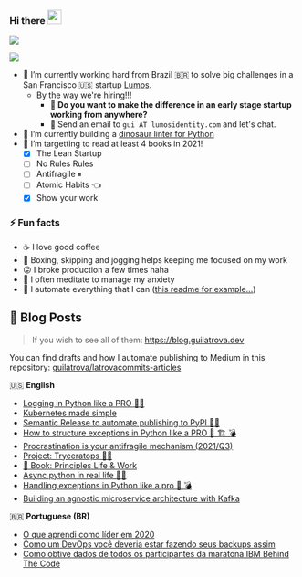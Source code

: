### Hi there <a href="https://www.gautamkrishnar.com/"><img src="https://media.giphy.com/media/hvRJCLFzcasrR4ia7z/giphy.gif" width="25px"></a>

[![](https://img.shields.io/twitter/follow/guilatrova?style=social)](https://twitter.com/guilatrova)

[![](https://img.shields.io/github/followers/guilatrova?style=social)](#)


- 🎯 I’m currently working hard from Brazil 🇧🇷 to solve big challenges in a San Francisco 🇺🇸 startup [Lumos](https://github.com/teamlumos). 
   - By the way we're hiring!!! 
       - 🚀 **Do you want to make the difference in an early stage startup working from anywhere?** 
       - 📨 Send an email to `gui AT lumosidentity.com` and let's chat.
- 🦖 I’m currently building a [dinosaur linter for Python](https://blog.guilatrova.dev/project-tryceratops/)
- 🌱 I’m targetting to read at least 4 books in 2021!
   - [x] The Lean Startup
   - [ ] No Rules Rules
   - [ ] Antifragile ⏸
   - [ ] Atomic Habits 👈
   - [x] Show your work

### ⚡ Fun facts

- ☕ I love good coffee
- 🥊 Boxing, skipping and jogging helps keeping me focused on my work
- 😛 I broke production a few times haha
- 🧘 I often meditate to manage my anxiety
- 🤖 I automate everything that I can ([this readme for example...](https://github.com/guilatrova/guilatrova))


## 📝 Blog Posts

> If you wish to see all of them: https://blog.guilatrova.dev

You can find drafts and how I automate publishing to Medium in this repository: [guilatrova/latrovacommits-articles](https://github.com/guilatrova/latrovacommits-articles)

🇺🇸 **English**
<!-- PERSONAL_BLOG:START -->
- [Logging in Python like a PRO 🐍🌴](https://blog.guilatrova.dev/how-to-log-in-python-like-a-pro/)
- [Kubernetes made simple](https://blog.guilatrova.dev/kubernetes-tutorial-for-dummies/)
- [Semantic Release to automate publishing to PyPI 🚀🐍](https://blog.guilatrova.dev/semantic-release-to-automate-versioning-and-publishing-to-pypi-with-github-actions/)
- [How to structure exceptions in Python like a PRO 🐍 🏗️ 💣](https://blog.guilatrova.dev/how-to-structure-exception-in-python-like-a-pro/)
- [Procrastination is your antifragile mechanism (2021/Q3)](https://blog.guilatrova.dev/procrastination-is-your-antifragile-mechanism-q3-2021/)
- [Project: Tryceratops 🦖✨](https://blog.guilatrova.dev/project-tryceratops/)
- [📕 Book: Principles Life & Work](https://blog.guilatrova.dev/book-principles-life-work/)
- [Async python in real life 🐍🔀](https://blog.guilatrova.dev/async-python-in-real-life/)
- [Handling exceptions in Python like a pro 🐍 💣](https://blog.guilatrova.dev/handling-exceptions-in-python-like-a-pro/)
- [Building an agnostic microservice architecture with Kafka](https://blog.guilatrova.dev/building-an-agnostic-microservice-architecture-with-kafka/)
<!-- PERSONAL_BLOG:END -->

🇧🇷 **Portuguese (BR)**
<!-- MEDIUM-BR:START -->
- [O que aprendi como líder em 2020](https://guilatrova.medium.com/o-que-aprendi-como-l%C3%ADder-em-2020-39b125f7176b?source=rss-d7e46d8b9f7b------2)
- [Como um DevOps você deveria estar fazendo seus backups assim](https://guilatrova.medium.com/como-um-devops-voc%C3%AA-deveria-estar-fazendo-seus-backups-assim-517ad7c1b3c6?source=rss-d7e46d8b9f7b------2)
- [Como obtive dados de todos os participantes da maratona IBM Behind The Code](https://guilatrova.medium.com/como-obtive-dados-de-todos-os-participantes-da-maratona-ibm-behind-the-code-fd2038f5a187?source=rss-d7e46d8b9f7b------2)
<!-- MEDIUM-BR:END -->
